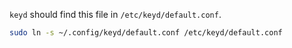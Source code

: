 `keyd` should find this file in `/etc/keyd/default.conf`.

```sh
sudo ln -s ~/.config/keyd/default.conf /etc/keyd/default.conf
```
